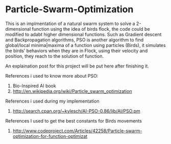 Particle-Swarm-Optimization
===========================
This is an implmentation of a natural swarm system to solve a 2-dimensional function using the idea of birds flock, the code could be modified to adabt higher dimensional functions.
Such as Gradient descent and Backpropagation algorithms, PSO is another algorithm to find global/local minima|maxima of a function using particles (Birds), it simulates the birds' behaviors when they are in Flock, using their velocity and position, they reach to the solution of function.

An explaination post for this project will be put here after finishing it.

References i used to know more about PSO:

1) Bio-Inspired AI book
2) http://en.wikipedia.org/wiki/Particle_swarm_optimization

References i used during my implementation

1) http://search.cpan.org/~kylesch/AI-PSO-0.86/lib/AI/PSO.pm

References I used to get the best constants for Birds movements

1) http://www.codeproject.com/Articles/42258/Particle-swarm-optimization-for-function-optimizat
